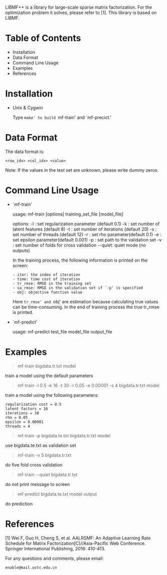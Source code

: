 LIBMF++ is a library for large-scale sparse matrix factorization. For the
optimization problem it solves, please refer to [1]. This library is based on LIBMF.

Table of Contents
=================

- Installation
- Data Format
- Command Line Usage
- Examples
- References

Installation
============

- Unix & Cygwin

  Type `make' to build `mf-train' and `mf-precict.'


Data Format
===========

The data format is:

    <row_idx> <col_idx> <value>

Note: If the values in the test set are unknown, please write dummy zeros.

Command Line Usage
==================

-   `mf-train'

    usage: mf-train [options] training_set_file [model_file]

    options:
    -l <lambda>: set regularization parameter (default 0.1)
    -k <features>: set number of latent features (default 8)
    -t <iter>: set number of iterations (default 20)
    -s <threads>: set number of threads (default 12)
    -r <rho>: set rho parameter(default 0.1)
    -e <epsilon>: set epsilon parameter(default 0.001)
    -p <path>: set path to the validation set
    -v <fold>: set number of folds for cross validation
    --quiet: quiet mode (no outputs)

    In the training process, the following information is printed on the
    screen:

        - iter: the index of iteration
        - time: time cost of iteration 
        - tr_rmse: RMSE in the training set
        - va_rmse: RMSE in the validation set if `-p' is specified
        - obj: objective function value

    Here `tr_rmse' and `obj' are estimation because calculating true values can
    be time-consuming. In the end of training process the true tr_rmse is
    printed.
    
-   `mf-predict'

    usage: mf-predict test_file model_file output_file



Examples
========

> mf-train bigdata.tr.txt model

train a model using the default parameters

> mf-train -l 0.5 -k 16 -t 30 -r 0.05 -e 0.00001 -s 4 bigdata.tr.txt model

train a model using the following parameters:

    regularization cost = 0.5
    latent factors = 16
    iterations = 30
    rho = 0.05
    epsilon = 0.00001
    threads = 4

> mf-train -p bigdata.te.txt bigdata.tr.txt model

use bigdata.te.txt as validation set

> mf-train -v 5 bigdata.tr.txt

do five fold cross validation

> mf-train --quiet bigdata.tr.txt

do not print message to screen

> mf-predict bigdata.te.txt model output

do prediction


References
==========

[1] Wei F, Guo H, Cheng S, et al. AALRSMF: An Adaptive Learning Rate Schedule for Matrix Factorization[C]//Asia-Pacific Web Conference. Springer International Publishing, 2016: 410-413.


For any questions and comments, please email:

    enable@mail.ustc.edu.cn
